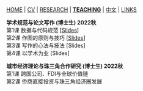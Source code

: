 [HOME](./index.md) | [CV](./assets/CV_FanghaoChen_220509.pdf) | [RESEARCH](./research.md) | [**TEACHING**](./teaching.md) | [中文](./chinesepage.md) | [LINKS](./links.md)

**学术规范与论文写作 (博士生) 2022秋** <br/>
第1课 数据与代码规范   [[Slides](./assets/Lec1_CodeData_220911.pdf)] <br/>
第2课 作图的原则与技巧 [[Slides](./assets/Lec1_Figure_220911.pdf)] <br/>
第3课 写作的心法与技法 [Slides]<br/>
第4课 以学术为业       [Slides] <br/>

**城市经济理论与珠三角合作研究 (博士生) 2022秋** <br/>
第1课 跨国公司、FDI与全球价值链 <br/>
第2课 侨商直接投资与珠三角经济圈发展 <br/>
